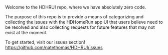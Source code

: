 Welcome to the HDHRUI repo, where we have absolutely zero code.

The purpose of this repo is to provide a means of categorizing and collecting the issues with the HDHomeRun app UI that users believe need to be resolved and also collecting requests for future features that may not exist at the moment. 

To get started, visit our issues section! https://github.com/natethomas/HDHRUI/issues
